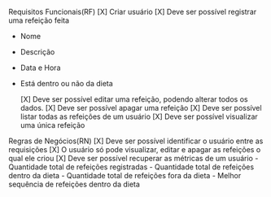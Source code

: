 Requisitos Funcionais(RF)
[X] Criar usuário
[X] Deve ser possível registrar uma refeição feita

- Nome
- Descrição
- Data e Hora
- Está dentro ou não da dieta

  [X] Deve ser possível editar uma refeição, podendo alterar todos os dados.
  [X] Deve ser possível apagar uma refeição
  [X] Deve ser possível listar todas as refeições de um usuário
  [X] Deve ser possível visualizar uma única refeição

Regras de Negócios(RN)
[X] Deve ser possível identificar o usuário entre as requisições
[X] O usuário só pode visualizar, editar e apagar as refeições o qual ele criou
[X] Deve ser possível recuperar as métricas de um usuário - Quantidade total de refeições registradas - Quantidade total de refeições dentro da dieta - Quantidade total de refeições fora da dieta - Melhor sequência de refeições dentro da dieta
